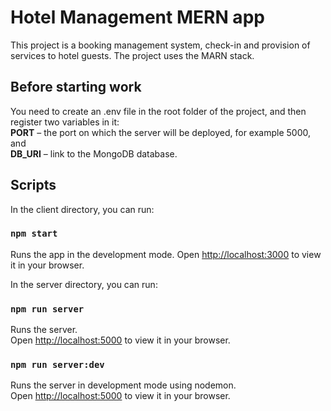 # Hotel Management MERN app

This project is a booking management system, check-in and provision of services to hotel guests. 
The project uses the MARN stack.

## Before starting work
You need to create an .env file in the root folder of the project, and then register two variables in it: <br>
<b>PORT</b> – the port on which the server will be deployed, for example 5000, and<br>
<b>DB_URI</b> – link to the MongoDB database.

## Scripts

In the client directory, you can run:

### `npm start`

Runs the app in the development mode.
Open [http://localhost:3000](http://localhost:3000) to view it in your browser.

In the server directory, you can run:

### `npm run server`

Runs the server.\
Open [http://localhost:5000](http://localhost:5000) to view it in your browser.

### `npm run server:dev`

Runs the server in development mode using nodemon.\
Open [http://localhost:5000](http://localhost:5000) to view it in your browser.

